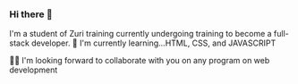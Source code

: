 ### Hi there 👋
I'm a student of Zuri training currently undergoing training to become a full-stack developer.
🧠 I'm currently learning...HTML, CSS, and JAVASCRIPT

👯‍♀️ I'm looking forward to collaborate with you on any program on web development
<!--
**SoniaChinasa1/SoniaChinasa1** is a ✨ _special_ ✨ repository because its `README.md` (this file) appears on your GitHub profile.

Here are some ideas to get you started:

- 🔭 I’m currently working on ...
- 🌱 I’m currently learning ...
- 👯 I’m looking to collaborate on ...
- 🤔 I’m looking for help with ...
- 💬 Ask me about ...
- 📫 How to reach me: ...
- 😄 Pronouns: ...
- ⚡ Fun fact: ...
-->
